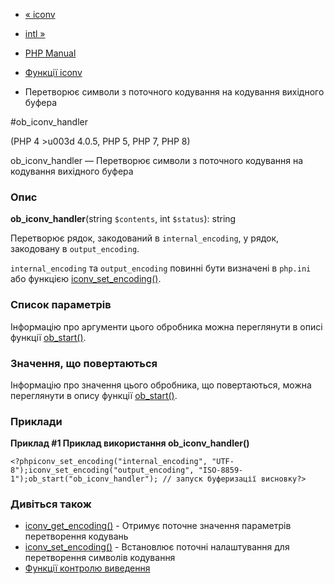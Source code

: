- [« iconv](function.iconv.md)
- [intl »](book.intl.md)

- [PHP Manual](index.md)
- [Функції iconv](ref.iconv.md)
- Перетворює символи з поточного кодування на кодування вихідного
буфера

#ob_iconv_handler

(PHP 4 \>u003d 4.0.5, PHP 5, PHP 7, PHP 8)

ob_iconv_handler — Перетворює символи з поточного кодування на кодування
вихідного буфера

### Опис

**ob_iconv_handler**(string `$contents`, int `$status`): string

Перетворює рядок, закодований в `internal_encoding`, у рядок,
закодовану в `output_encoding`.

`internal_encoding` та `output_encoding` повинні бути визначені в
`php.ini` або функцією
[iconv_set_encoding()](function.iconv-set-encoding.md).

### Список параметрів

Інформацію про аргументи цього обробника можна переглянути в описі
функції [ob_start()](function.ob-start.md).

### Значення, що повертаються

Інформацію про значення цього обробника, що повертаються, можна переглянути в
опису функції [ob_start()](function.ob-start.md).

### Приклади

**Приклад #1 Приклад використання **ob_iconv_handler()****

` <?phpiconv_set_encoding("internal_encoding", "UTF-8");iconv_set_encoding("output_encoding", "ISO-8859-1");ob_start("ob_iconv_handler"); // запуск буферизації висновку?> `

### Дивіться також

- [iconv_get_encoding()](function.iconv-get-encoding.md) - Отримує
поточне значення параметрів перетворення кодувань
- [iconv_set_encoding()](function.iconv-set-encoding.md) -
Встановлює поточні налаштування для перетворення символів
кодування
- [Функції контролю виведення](ref.outcontrol.md)
